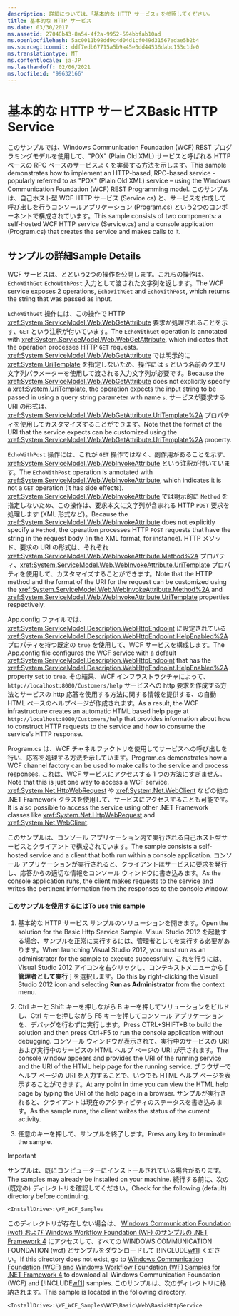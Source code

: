 ```yaml
---
description: 詳細については、「基本的な HTTP サービス」を参照してください。
title: 基本的な HTTP サービス
ms.date: 03/30/2017
ms.assetid: 27048b43-8a54-4f2a-9952-594bbfab10ad
ms.openlocfilehash: 5ac0011b98dd9c4d04d1cf049d31567edae5b2b4
ms.sourcegitcommit: ddf7edb67715a5b9a45e3dd44536dabc153c1de0
ms.translationtype: MT
ms.contentlocale: ja-JP
ms.lasthandoff: 02/06/2021
ms.locfileid: "99632166"
---
```

# <a name="basic-http-service"></a><span data-ttu-id="cdaf5-103">基本的な HTTP サービス</span><span class="sxs-lookup"><span data-stu-id="cdaf5-103">Basic HTTP Service</span></span>

<span data-ttu-id="cdaf5-104">このサンプルでは、Windows Communication Foundation (WCF) REST プログラミングモデルを使用して、"POX" (Plain Old XML) サービスと呼ばれる HTTP ベースの RPC ベースのサービスよくを実装する方法を示します。</span><span class="sxs-lookup"><span data-stu-id="cdaf5-104">This sample demonstrates how to implement an HTTP-based, RPC-based service - popularly referred to as "POX" (Plain Old XML) service – using the Windows Communication Foundation (WCF) REST Programming model.</span></span> <span data-ttu-id="cdaf5-105">このサンプルは、自己ホスト型 WCF HTTP サービス (Service.cs) と、サービスを作成して呼び出しを行うコンソールアプリケーション (Program.cs) という2つのコンポーネントで構成されています。</span><span class="sxs-lookup"><span data-stu-id="cdaf5-105">This sample consists of two components: a self-hosted WCF HTTP service (Service.cs) and a console application (Program.cs) that creates the service and makes calls to it.</span></span>

## <a name="sample-details"></a><span data-ttu-id="cdaf5-106">サンプルの詳細</span><span class="sxs-lookup"><span data-stu-id="cdaf5-106">Sample Details</span></span>

<span data-ttu-id="cdaf5-107">WCF サービスは、とという2つの操作を公開します。これらの操作は、 `EchoWithGet` `EchoWithPost` 入力として渡された文字列を返します。</span><span class="sxs-lookup"><span data-stu-id="cdaf5-107">The WCF service exposes 2 operations, `EchoWithGet` and `EchoWithPost`, which returns the string that was passed as input.</span></span>

<span data-ttu-id="cdaf5-108">`EchoWithGet` 操作には、この操作で HTTP <xref:System.ServiceModel.Web.WebGetAttribute> 要求が処理されることを示す、`GET` という注釈が付いています。</span><span class="sxs-lookup"><span data-stu-id="cdaf5-108">The `EchoWithGet` operation is annotated with <xref:System.ServiceModel.Web.WebGetAttribute>, which indicates that the operation processes HTTP `GET` requests.</span></span> <span data-ttu-id="cdaf5-109"><xref:System.ServiceModel.Web.WebGetAttribute> では明示的に <xref:System.UriTemplate> を指定しないため、操作には `s` という名前のクエリ文字列パラメーターを使用して渡される入力文字列が必要です。</span><span class="sxs-lookup"><span data-stu-id="cdaf5-109">Because the <xref:System.ServiceModel.Web.WebGetAttribute> does not explicitly specify a <xref:System.UriTemplate>, the operation expects the input string to be passed in using a query string parameter with name `s`.</span></span> <span data-ttu-id="cdaf5-110">サービスが要求する URI の形式は、<xref:System.ServiceModel.Web.WebGetAttribute.UriTemplate%2A> プロパティを使用してカスタマイズすることができます。</span><span class="sxs-lookup"><span data-stu-id="cdaf5-110">Note that the format of the URI that the service expects can be customized using the <xref:System.ServiceModel.Web.WebGetAttribute.UriTemplate%2A> property.</span></span>

<span data-ttu-id="cdaf5-111">`EchoWithPost` 操作には、これが `GET` 操作ではなく、副作用があることを示す、<xref:System.ServiceModel.Web.WebInvokeAttribute> という注釈が付いています。</span><span class="sxs-lookup"><span data-stu-id="cdaf5-111">The `EchoWithPost` operation is annotated with <xref:System.ServiceModel.Web.WebInvokeAttribute>, which indicates it is not a `GET` operation (it has side effects).</span></span> <span data-ttu-id="cdaf5-112"><xref:System.ServiceModel.Web.WebInvokeAttribute> では明示的に `Method` を指定しないため、この操作は、要求本文に文字列が含まれる HTTP `POST` 要求を処理します (XML 形式など)。</span><span class="sxs-lookup"><span data-stu-id="cdaf5-112">Because the <xref:System.ServiceModel.Web.WebInvokeAttribute> does not explicitly specify a `Method`, the operation processes HTTP `POST` requests that have the string in the request body (in the XML format, for instance).</span></span> <span data-ttu-id="cdaf5-113">HTTP メソッド、要求の URI の形式は、それぞれ <xref:System.ServiceModel.Web.WebInvokeAttribute.Method%2A> プロパティ、<xref:System.ServiceModel.Web.WebInvokeAttribute.UriTemplate> プロパティを使用して、カスタマイズすることができます。</span><span class="sxs-lookup"><span data-stu-id="cdaf5-113">Note that the HTTP method and the format of the URI for the request can be customized using the <xref:System.ServiceModel.Web.WebInvokeAttribute.Method%2A> and <xref:System.ServiceModel.Web.WebInvokeAttribute.UriTemplate> properties respectively.</span></span>

<span data-ttu-id="cdaf5-114">App.config ファイルでは、<xref:System.ServiceModel.Description.WebHttpEndpoint> に設定されている <xref:System.ServiceModel.Description.WebHttpEndpoint.HelpEnabled%2A> プロパティを持つ既定の `true` を使用して、WCF サービスを構成します。</span><span class="sxs-lookup"><span data-stu-id="cdaf5-114">The App.config file configures the WCF service with a default <xref:System.ServiceModel.Description.WebHttpEndpoint> that has the <xref:System.ServiceModel.Description.WebHttpEndpoint.HelpEnabled%2A> property set to `true`.</span></span> <span data-ttu-id="cdaf5-115">その結果、WCF インフラストラクチャによって、 `http://localhost:8000/Customers/help` サービスへの http 要求を作成する方法とサービスの http 応答を使用する方法に関する情報を提供する、の自動 HTML ベースのヘルプページが作成されます。</span><span class="sxs-lookup"><span data-stu-id="cdaf5-115">As a result, the WCF infrastructure creates an automatic HTML based help page at `http://localhost:8000/Customers/help` that provides information about how to construct HTTP requests to the service and how to consume the service’s HTTP response.</span></span>

<span data-ttu-id="cdaf5-116">Program.cs は、WCF チャネルファクトリを使用してサービスへの呼び出しを行い、応答を処理する方法を示しています。</span><span class="sxs-lookup"><span data-stu-id="cdaf5-116">Program.cs demonstrates how a WCF channel factory can be used to make calls to the service and process responses.</span></span> <span data-ttu-id="cdaf5-117">これは、WCF サービスにアクセスする 1 つの方法にすぎません。</span><span class="sxs-lookup"><span data-stu-id="cdaf5-117">Note that this is just one way to access a WCF service.</span></span> <span data-ttu-id="cdaf5-118"><xref:System.Net.HttpWebRequest> や <xref:System.Net.WebClient> などの他の .NET Framework クラスを使用して、サービスにアクセスすることも可能です。</span><span class="sxs-lookup"><span data-stu-id="cdaf5-118">It is also possible to access the service using other .NET Framework classes like <xref:System.Net.HttpWebRequest> and <xref:System.Net.WebClient>.</span></span>

<span data-ttu-id="cdaf5-119">このサンプルは、コンソール アプリケーション内で実行される自己ホスト型サービスとクライアントで構成されています。</span><span class="sxs-lookup"><span data-stu-id="cdaf5-119">The sample consists a self-hosted service and a client that both run within a console application.</span></span> <span data-ttu-id="cdaf5-120">コンソール アプリケーションが実行されると、クライアントはサービスに要求を発行し、応答からの適切な情報をコンソール ウィンドウに書き込みます。</span><span class="sxs-lookup"><span data-stu-id="cdaf5-120">As the console application runs, the client makes requests to the service and writes the pertinent information from the responses to the console window.</span></span>

#### <a name="to-use-this-sample"></a><span data-ttu-id="cdaf5-121">このサンプルを使用するには</span><span class="sxs-lookup"><span data-stu-id="cdaf5-121">To use this sample</span></span>

1. <span data-ttu-id="cdaf5-122">基本的な HTTP サービス サンプルのソリューションを開きます。</span><span class="sxs-lookup"><span data-stu-id="cdaf5-122">Open the solution for the Basic Http Service Sample.</span></span> <span data-ttu-id="cdaf5-123">Visual Studio 2012 を起動する場合、サンプルを正常に実行するには、管理者としてを実行する必要があります。</span><span class="sxs-lookup"><span data-stu-id="cdaf5-123">When launching Visual Studio 2012, you must run as an administrator for the sample to execute successfully.</span></span> <span data-ttu-id="cdaf5-124">これを行うには、Visual Studio 2012 アイコンを右クリックし、コンテキストメニューから [ **管理者として実行** ] を選択します。</span><span class="sxs-lookup"><span data-stu-id="cdaf5-124">Do this by right-clicking the Visual Studio 2012 icon and selecting **Run as Administrator** from the context menu.</span></span>

2. <span data-ttu-id="cdaf5-125">Ctrl キーと Shift キーを押しながら B キーを押してソリューションをビルドし、Ctrl キーを押しながら F5 キーを押してコンソール アプリケーションを、デバッグを行わずに実行します。</span><span class="sxs-lookup"><span data-stu-id="cdaf5-125">Press CTRL+SHIFT+B to build the solution and then press Ctrl+F5 to run the console application without debugging.</span></span> <span data-ttu-id="cdaf5-126">コンソール ウィンドウが表示されて、実行中のサービスの URI および実行中のサービスの HTML ヘルプ ページの URI が示されます。</span><span class="sxs-lookup"><span data-stu-id="cdaf5-126">The console window appears and provides the URI of the running service and the URI of the HTML help page for the running service.</span></span> <span data-ttu-id="cdaf5-127">ブラウザーでヘルプ ページの URI を入力することで、いつでも HTML ヘルプ ページを表示することができます。</span><span class="sxs-lookup"><span data-stu-id="cdaf5-127">At any point in time you can view the HTML help page by typing the URI of the help page in a browser.</span></span> <span data-ttu-id="cdaf5-128">サンプルが実行されると、クライアントは現在のアクティビティのステータスを書き込みます。</span><span class="sxs-lookup"><span data-stu-id="cdaf5-128">As the sample runs, the client writes the status of the current activity.</span></span>

3. <span data-ttu-id="cdaf5-129">任意のキーを押して、サンプルを終了します。</span><span class="sxs-lookup"><span data-stu-id="cdaf5-129">Press any key to terminate the sample.</span></span>

> [!IMPORTANT]
> <span data-ttu-id="cdaf5-130">サンプルは、既にコンピューターにインストールされている場合があります。</span><span class="sxs-lookup"><span data-stu-id="cdaf5-130">The samples may already be installed on your machine.</span></span> <span data-ttu-id="cdaf5-131">続行する前に、次の (既定の) ディレクトリを確認してください。</span><span class="sxs-lookup"><span data-stu-id="cdaf5-131">Check for the following (default) directory before continuing.</span></span>
>
> `<InstallDrive>:\WF_WCF_Samples`
>
> <span data-ttu-id="cdaf5-132">このディレクトリが存在しない場合は、 [Windows Communication Foundation (wcf) および Windows Workflow Foundation (WF) のサンプルの .NET Framework 4](https://www.microsoft.com/download/details.aspx?id=21459) にアクセスして、すべての WINDOWS COMMUNICATION FOUNDATION (wcf) とサンプルをダウンロードして [!INCLUDE[wf1](../../../../includes/wf1-md.md)] ください。</span><span class="sxs-lookup"><span data-stu-id="cdaf5-132">If this directory does not exist, go to [Windows Communication Foundation (WCF) and Windows Workflow Foundation (WF) Samples for .NET Framework 4](https://www.microsoft.com/download/details.aspx?id=21459) to download all Windows Communication Foundation (WCF) and [!INCLUDE[wf1](../../../../includes/wf1-md.md)] samples.</span></span> <span data-ttu-id="cdaf5-133">このサンプルは、次のディレクトリに格納されます。</span><span class="sxs-lookup"><span data-stu-id="cdaf5-133">This sample is located in the following directory.</span></span>
>
> `<InstallDrive>:\WF_WCF_Samples\WCF\Basic\Web\BasicHttpService`
